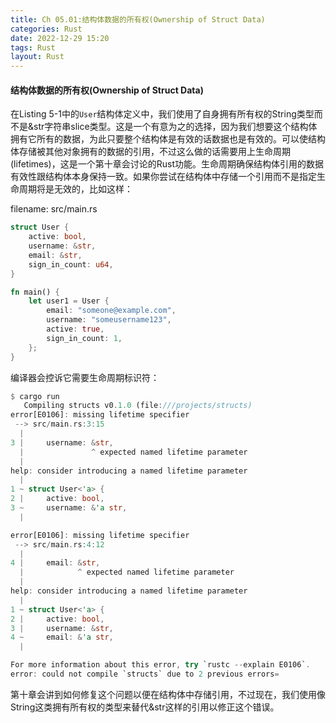 ```yaml
---
title: Ch 05.01:结构体数据的所有权(Ownership of Struct Data)
categories: Rust
date: 2022-12-29 15:20
tags: Rust
layout: Rust
---
```

#### 结构体数据的所有权(Ownership of Struct Data)

在Listing 5-1中的`User`结构体定义中，我们使用了自身拥有所有权的String类型而不是&str字符串slice类型。这是一个有意为之的选择，因为我们想要这个结构体拥有它所有的数据，为此只要整个结构体是有效的话数据也是有效的。可以使结构体存储被其他对象拥有的数据的引用，不过这么做的话需要用上生命周期(lifetimes)，这是一个第十章会讨论的Rust功能。生命周期确保结构体引用的数据有效性跟结构体本身保持一致。如果你尝试在结构体中存储一个引用而不是指定生命周期将是无效的，比如这样：

filename: src/main.rs

```rust
struct User {
    active: bool,
    username: &str,
    email: &str,
    sign_in_count: u64,
}

fn main() {
    let user1 = User {
        email: "someone@example.com",
        username: "someusername123",
        active: true,
        sign_in_count: 1,
    };
}
```

编译器会控诉它需要生命周期标识符：

```rust
$ cargo run
   Compiling structs v0.1.0 (file:///projects/structs)
error[E0106]: missing lifetime specifier
 --> src/main.rs:3:15
  |
3 |     username: &str,
  |               ^ expected named lifetime parameter
  |
help: consider introducing a named lifetime parameter
  |
1 ~ struct User<'a> {
2 |     active: bool,
3 ~     username: &'a str,
  |

error[E0106]: missing lifetime specifier
 --> src/main.rs:4:12
  |
4 |     email: &str,
  |            ^ expected named lifetime parameter
  |
help: consider introducing a named lifetime parameter
  |
1 ~ struct User<'a> {
2 |     active: bool,
3 |     username: &str,
4 ~     email: &'a str,
  |

For more information about this error, try `rustc --explain E0106`.
error: could not compile `structs` due to 2 previous errors=
```

第十章会讲到如何修复这个问题以便在结构体中存储引用，不过现在，我们使用像String这类拥有所有权的类型来替代&str这样的引用以修正这个错误。